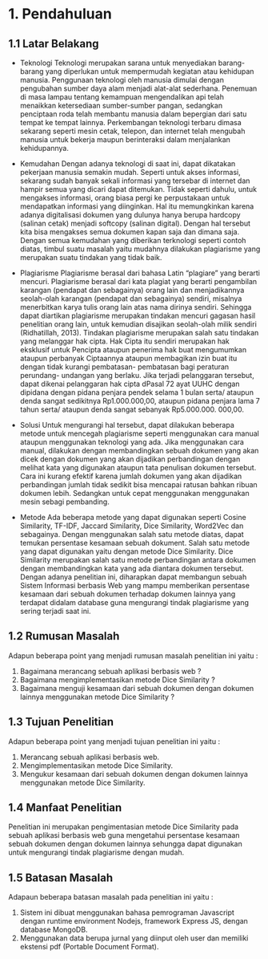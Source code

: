 # 1. Pendahuluan

## 1.1 Latar Belakang

- Teknologi
  Teknologi merupakan sarana untuk menyediakan barang-barang yang diperlukan untuk mempermudah kegiatan atau kehidupan manusia. Penggunaan teknologi oleh manusia dimulai dengan pengubahan sumber daya alam menjadi alat-alat sederhana. Penemuan di masa lampau tentang kemampuan mengendalikan api telah menaikkan ketersediaan sumber-sumber pangan, sedangkan penciptaan roda telah membantu manusia dalam bepergian dari satu tempat ke tempat lainnya. Perkembangan teknologi terbaru dimasa sekarang seperti mesin cetak, telepon, dan internet telah mengubah manusia untuk bekerja maupun berinteraksi dalam menjalankan kehidupannya.

- Kemudahan
  Dengan adanya teknologi di saat ini, dapat dikatakan pekerjaan manusia semakin mudah. Seperti untuk akses informasi, sekarang sudah banyak sekali informasi yang tersebar di internet dan hampir semua yang dicari dapat ditemukan. Tidak seperti dahulu, untuk mengakses informasi, orang biasa pergi ke perpustakaan untuk mendapatkan informasi yang diinginkan. Hal itu memungkinkan karena adanya digitalisasi dokumen yang dulunya hanya berupa hardcopy (salinan cetak) menjadi softcopy (salinan digital). Dengan hal tersebut kita bisa mengakses semua dokumen kapan saja dan dimana saja. Dengan semua kemudahan yang diberikan terknologi seperti contoh diatas, timbul suatu masalah yaitu mudahnya dilakukan plagiarisme yang merupakan suatu tindakan yang tidak baik.

- Plagiarisme
  Plagiarisme berasal dari bahasa Latin “plagiare” yang berarti mencuri. Plagiarisme berasal dari kata plagiat yang berarti pengambilan karangan (pendapat dan sebagainya) orang lain dan menjadikannya seolah-olah karangan (pendapat dan sebagainya) sendiri, misalnya menerbitkan karya tulis orang lain atas nama dirinya sendiri. Sehingga dapat diartikan plagiarisme merupakan tindakan mencuri gagasan hasil penelitian orang lain, untuk kemudian disajikan seolah-olah milik sendiri (Ridhatillah, 2013). Tindakan plagiarisme merupakan salah satu tindakan yang melanggar hak cipta. Hak Cipta itu sendiri merupakan hak eksklusif untuk Pencipta ataupun penerima hak buat mengumumkan ataupun perbanyak Ciptaannya ataupun membagikan izin buat itu dengan tidak kurangi pembatasan- pembatasan bagi peraturan perundang- undangan yang berlaku. Jika terjadi pelanggaran tersebut, dapat dikenai pelanggaran hak cipta dPasal 72 ayat UUHC dengan dipidana dengan pidana penjara pendek selama 1 bulan serta/ ataupun denda sangat sedikitnya Rp1.000.000,00, ataupun pidana penjara lama 7 tahun serta/ ataupun denda sangat sebanyak Rp5.000.000. 000,00.

- Solusi
  Untuk mengurangi hal tersebut, dapat dilakukan beberapa metode untuk mencegah plagiarisme seperti menggunakan cara manual ataupun menggunakan teknologi yang ada. Jika menggunakan cara manual, dilakukan dengan membandingkan sebuah dokumen yang akan dicek dengan dokumen yang akan dijadikan perbandingan dengan melihat kata yang digunakan ataupun tata penulisan dokumen tersebut. Cara ini kurang efektif karena jumlah dokumen yang akan dijadikan perbandingan jumlah tidak sedikit bisa mencapai ratusan bahkan ribuan dokumen lebih. Sedangkan untuk cepat menggunakan menggunakan mesin sebagi pembanding.

- Metode
  Ada beberapa metode yang dapat digunakan seperti Cosine Similarity, TF-IDF, Jaccard Similarity, Dice Similarity, Word2Vec dan sebagainya. Dengan menggunakan salah satu metode diatas, dapat temukan persentase kesamaan sebuah dokument. Salah satu metode yang dapat digunakan yaitu dengan metode Dice Similarity. Dice Similarity merupakan salah satu metode perbandingan antara dokumen dengan membandingkan kata yang ada diantara dokumen tersebut. Dengan adanya penelitian ini, diharapkan dapat membangun sebuah Sistem Informasi berbasis Web yang mampu memberikan persentase kesamaan dari sebuah dokumen terhadap dokumen lainnya yang terdapat didalam database guna mengurangi tindak plagiarisme yang sering terjadi saat ini.

## 1.2 Rumusan Masalah

Adapun beberapa point yang menjadi rumusan masalah penelitian ini yaitu :

1. Bagaimana merancang sebuah aplikasi berbasis web ?
2. Bagaimana mengimplementasikan metode Dice Similarity ?
3. Bagaimana menguji kesamaan dari sebuah dokumen dengan dokumen lainnya menggunakan metode Dice Similarity ?

## 1.3 Tujuan Penelitian

Adapun beberapa point yang menjadi tujuan penelitian ini yaitu :

1. Merancang sebuah aplikasi berbasis web.
2. Mengimplementasikan metode Dice Similarity.
3. Mengukur kesamaan dari sebuah dokumen dengan dokumen lainnya menggunakan metode Dice Similarity.

## 1.4 Manfaat Penelitian

Penelitian ini merupakan pengimentasian metode Dice Similarity pada sebuah aplikasi berbasis web guna mengetahui persentase kesamaan sebuah dokumen dengan dokumen lainnya sehungga dapat digunakan untuk mengurangi tindak plagiarisme dengan mudah.

## 1.5 Batasan Masalah

Adapaun beberapa batasan masalah pada penelitian ini yaitu :

1. Sistem ini dibuat menggunakan bahasa pemrograman Javascript dengan runtime environment Nodejs, framework Express JS, dengan database MongoDB.
2. Menggunakan data berupa jurnal yang diinput oleh user dan memiliki ekstensi pdf (Portable Document Format).
